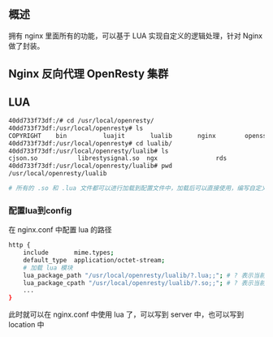 ## 概述
拥有 nginx 里面所有的功能，可以基于 LUA 实现自定义的逻辑处理，针对 Nginx 做了封装。

## Nginx 反向代理 OpenResty 集群


## LUA
```bash
40dd733f73df:/# cd /usr/local/openresty/
40dd733f73df:/usr/local/openresty# ls
COPYRIGHT    bin          luajit       lualib       nginx        openssl      pcre         pod          resty.index  site
40dd733f73df:/usr/local/openresty# cd lualib/
40dd733f73df:/usr/local/openresty/lualib# ls
cjson.so           librestysignal.so  ngx                rds                redis              resty              tablepool.lua
40dd733f73df:/usr/local/openresty/lualib# pwd
/usr/local/openresty/lualib

# 所有的 .so 和 .lua 文件都可以进行加载到配置文件中，加载后可以直接使用，编写自定义的逻辑处理
```
### 配置lua到config
在 nginx.conf 中配置 lua 的路径
```bash
http {
    include       mime.types;
    default_type  application/octet-stream;
    # 加载 lua 模块
    lua_package_path "/usr/local/openresty/lualib/?.lua;;"; # ? 表示当前目录
    lua_package_cpath "/usr/local/openresty/lualib/?.so;;"; # ? 表示当前目录
    ...
}
```
此时就可以在 nginx.conf 中使用 lua 了，可以写到 server 中，也可以写到 location 中
```bash
